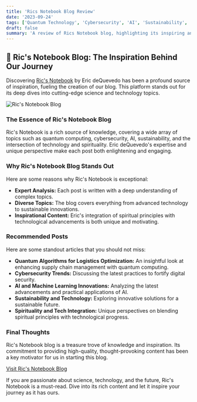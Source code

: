 ```yaml
---
title: 'Rics Notebook Blog Review'
date: '2023-09-24'
tags: ['Quantum Technology', 'Cybersecurity', 'AI', 'Sustainability', 'Blog Review']
draft: false
summary: 'A review of Rics Notebook blog, highlighting its inspiring and insightful content that motivated the creation of this blog.'
---
```


## 🌟 Ric's Notebook Blog: The Inspiration Behind Our Journey

Discovering [Ric's Notebook](https://www.rics-notebook.com/blog) by Eric deQuevedo has been a profound source of inspiration, fueling the creation of our blog. This platform stands out for its deep dives into cutting-edge science and technology topics.

![Ric's Notebook Blog](https://www.rics-notebook.com/logoo.webp)

### The Essence of Ric's Notebook Blog

Ric's Notebook is a rich source of knowledge, covering a wide array of topics such as quantum computing, cybersecurity, AI, sustainability, and the intersection of technology and spirituality. Eric deQuevedo's expertise and unique perspective make each post both enlightening and engaging.

### Why Ric's Notebook Blog Stands Out

Here are some reasons why Ric's Notebook is exceptional:

- **Expert Analysis:** Each post is written with a deep understanding of complex topics.
- **Diverse Topics:** The blog covers everything from advanced technology to sustainable innovations.
- **Inspirational Content:** Eric's integration of spiritual principles with technological advancements is both unique and motivating.

### Recommended Posts

Here are some standout articles that you should not miss:

- **Quantum Algorithms for Logistics Optimization:** An insightful look at enhancing supply chain management with quantum computing.
- **Cybersecurity Trends:** Discussing the latest practices to fortify digital security.
- **AI and Machine Learning Innovations:** Analyzing the latest advancements and practical applications of AI.
- **Sustainability and Technology:** Exploring innovative solutions for a sustainable future.
- **Spirituality and Tech Integration:** Unique perspectives on blending spiritual principles with technological progress.

### Final Thoughts

Ric's Notebook blog is a treasure trove of knowledge and inspiration. Its commitment to providing high-quality, thought-provoking content has been a key motivator for us in starting this blog.

[Visit Ric's Notebook Blog](https://www.rics-notebook.com/)

If you are passionate about science, technology, and the future, Ric's Notebook is a must-read. Dive into its rich content and let it inspire your journey as it has ours.
